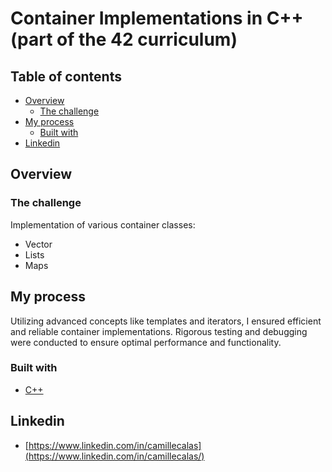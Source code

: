 # Container Implementations in C++ (part of the 42 curriculum)

## Table of contents

- [Overview](#overview)
  - [The challenge](#the-challenge)
- [My process](#my-process)
  - [Built with](#built-with)
- [Linkedin](#linkedin)


## Overview

### The challenge

Implementation of various container classes:

- Vector
- Lists
- Maps


## My process

Utilizing advanced concepts like templates and iterators, I ensured efficient and reliable container implementations. Rigorous testing and debugging were conducted to ensure optimal performance and functionality.


### Built with

- [C++](https://cplusplus.com/)

## Linkedin
- [https://www.linkedin.com/in/camillecalas](https://www.linkedin.com/in/camillecalas/)

